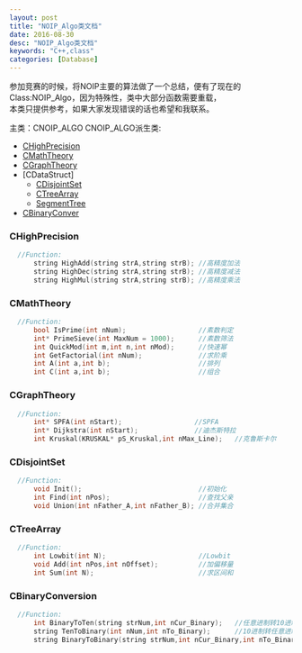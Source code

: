 ```yaml
---
layout: post
title: "NOIP_Algo类文档"
date: 2016-08-30
desc: "NOIP_Algo类文档"
keywords: "C++,class"
categories: [Database]
---
```


参加竞赛的时候，将NOIP主要的算法做了一个总结，便有了现在的Class:NOIP_Algo，因为特殊性，类中大部分函数需要重载，  
本类只提供参考，如果大家发现错误的话也希望和我联系。

主类：CNOIP_ALGO
    CNOIP_ALGO派生类:
    
* [CHighPrecision](#HP)
* [CMathTheory](#MT)
* [CGraphTheory](#GT)
* [CDataStruct]
  * [CDisjointSet](#DSe)
  * [CTreeArray](#TA)
  * [SegmentTree](#ST)
* [CBinaryConver](#BC)

<h3 id = "HP">CHighPrecision</h3>

``` c++
  //Function:
      string HighAdd(string strA,string strB); //高精度加法
      string HighDec(string strA,string strB); //高精度减法
      string HighMul(string strA,string strB); //高精度乘法
```

<h3 id = "MT">CMathTheory</h3>

``` c++      
  //Function:
      bool IsPrime(int nNum);                  //素数判定
      int* PrimeSieve(int MaxNum = 1000);      //素数筛法
      int QuickMod(int m,int n,int nMod);      //快速幂
      int GetFactorial(int nNum);              //求阶乘
      int A(int a,int b);                      //排列
      int C(int a,int b);                      //组合
```          

<h3 id = "GT">CGraphTheory</h3>

``` c++
  //Function:
      int* SPFA(int nStart);                  //SPFA
      int* Dijkstra(int nStart);              //迪杰斯特拉
      int Kruskal(KRUSKAL* pS_Kruskal,int nMax_Line);   //克鲁斯卡尔
```          

<h3 id = "DSe">CDisjointSet</h3>
      
``` c++  
  //Function:
      void Init();                             //初始化
      int Find(int nPos);                      //查找父亲
      void Union(int nFather_A,int nFather_B); //合并集合
```          

<h3 id = "TA">CTreeArray</h3>
      
``` c++
  //Function:
      int Lowbit(int N);                       //Lowbit
      void Add(int nPos,int nOffset);          //加偏移量
      int Sum(int N);                          //求区间和
```          

<h3 id = "BC">CBinaryConversion</h3>
      
``` c++
  //Function:
      int BinaryToTen(string strNum,int nCur_Binary);   //任意进制转10进制
      string TenToBinary(int nNum,int nTo_Binary);      //10进制转任意进制
      string BinaryToBinary(string strNum,int nCur_Binary,int nTo_Binary); //任意进制转任意进制
```

